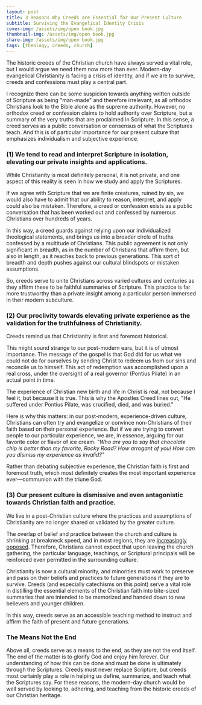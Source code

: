 ```yaml
---
layout: post
title: 3 Reasons Why Creeds are Essential for Our Present Culture
subtitle: Surviving the Evangelical Identity Crisis
cover-img: /assets/img/open book.jpg
thumbnail-img: /assets/img/open book.jpg
share-img: /assets/img/open book.jpg
tags: [theology, creeds, church]
---
```



The historic creeds of the Christian church have always served a vital role, but I would argue we need them now more than ever. Modern-day evangelical Christianity is facing a crisis of identity, and if we are to survive, creeds and confessions must play a central part. 

I recognize there can be some suspicion towards anything written outside of Scripture as being "man-made" and therefore irrelevant, as all orthodox Christians look to the Bible alone as the supreme authority. However, no orthodox creed or confession claims to hold authority over Scripture, but a summary of the very truths that are proclaimed in Scripture. In this sense, a creed serves as a public conversation or consensus of what the Scriptures teach. And this is of particular importance for our present culture that emphasizes individualism and subjective experience.

### (1) We tend to read and interpret Scripture in isolation, elevating our private insights and applications.

While Christianity is most definitely personal, it is not private, and one aspect of this reality is seen in how we study and apply the Scriptures. 

If we agree with Scripture that we are finite creatures, ruined by sin, we would also have to admit that our ability to reason, interpret, and apply could also be mistaken. Therefore, a creed or confession exists as a public conversation that has been worked out and confessed by numerous Christians over hundreds of years. 

In this way, a creed guards against relying upon our individualized theological statements, and brings us into a broader circle of truths confessed by a multitude of Christians. This public agreement is not only significant in breadth, as in the number of Christians that affirm them, but also in length, as it reaches back to previous generations. This sort of breadth and depth pushes against our cultural blindspots or mistaken assumptions.

So, creeds serve to unite Christians across varied cultures and centuries as they affirm these to be faithful summaries of Scripture. This practice is far more trustworthy than a private insight among a particular person immersed in their modern subculture.

### (2) Our proclivity towards elevating private experience as the validation for the truthfulness of Christianity.

Creeds remind us that Christianity is first and foremost historical. 

This might sound strange to our post-modern ears, but it is of utmost importance. The message of the gospel is that God did for us what we could not do for ourselves by sending Christ to redeem us from our sins and reconcile us to himself. This act of redemption was accomplished upon a real cross, under the oversight of a real governor (Pontius Pilate) in an actual point in time. 

The experience of Christian new birth and life in Christ is real, not because I feel it, but because it is true. This is why the Apostles Creed lines out, "He suffered under Pontius Pilate, was crucified, died, and was buried." 

Here is why this matters: in our post-modern, experience-driven culture, Christians can often try and evangelize or convince non-Christians of their faith based on their personal experience. But if we are trying to convert people to our particular experience, we are, in essence, arguing for our favorite color or flavor of ice cream. *"Who are you to say that chocolate chip is better than my favorite, Rocky Road? How arrogant of you! How can you dismiss my experience as invalid?"* 

Rather than debating subjective experience, the Christian faith is first and foremost truth, which most definitely creates the most important experience ever—communion with the triune God.

### (3) Our present culture is dismissive and even antagonistic towards Christian faith and practice.

We live in a post-Christian culture where the practices and assumptions of Christianity are no longer shared or validated by the greater culture. 

The overlap of belief and practice between the church and culture is shrinking at breakneck speed, and in most regions, they are [increasingly opposed](https://australia.thegospelcoalition.org/article/stage-two-exile-are-you-ready-for-it). Therefore, Christians cannot expect that upon leaving the church gathering, the particular language, teachings, or Scriptural principals will be reinforced even permitted in the surrounding culture. 

Christianity is now a cultural minority, and minorities must work to preserve and pass on their beliefs and practices to future generations if they are to survive. Creeds (and especially catechisms on this point) serve a vital role in distilling the essential elements of the Christian faith into bite-sized summaries that are intended to be memorized and handed down to new believers and younger children. 

In this way, creeds serve as an accessible teaching method to instruct and affirm the faith of present and future generations.    

### The Means Not the End
Above all, creeds serve as a means to the end, as they are not the end itself. The end of the matter is to glorify God and enjoy him forever. Our understanding of how this can be done and must be done is ultimately through the Scriptures. Creeds must never replace Scripture, but creeds most certainly play a role in helping us define, summarize, and teach what the Scriptures say. For these reasons, the modern-day church would be well served by looking to, adhering, and teaching from the historic creeds of our Christian heritage.